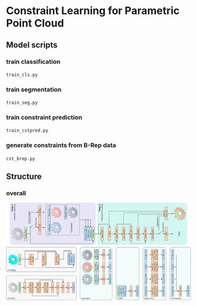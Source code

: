 # Constraint Learning for Parametric Point Cloud

## Model scripts
### train classification
`train_cls.py`

### train segmentation
`train_seg.py`

### train constraint prediction
`train_cstpred.py`

### generate constraints from B-Rep data
`cst_brep.py`

## Structure
### overall
<img src="imgs/overall.PNG" alt="" width="1000"/>

